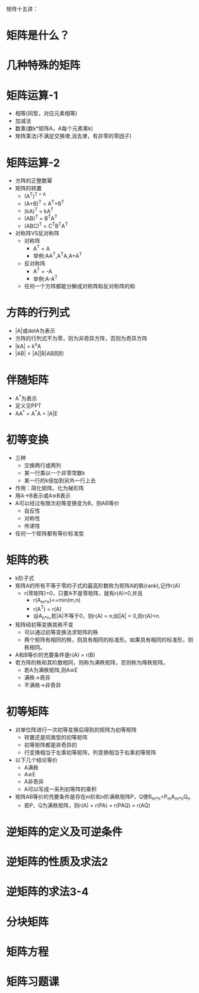 矩阵十五讲：
# 矩阵是什么？

# 几种特殊的矩阵
# 矩阵运算-1
* 相等(同型，对应元素相等)
* 加减法
* 数乘(数k*矩阵A，A每个元素乘k)
* 矩阵乘法(不满足交换律,消去律，有非零的零因子)

# 矩阵运算-2
* 方阵的正整数幂
* 矩阵的转置
	* (A<sup>T</sup>)<sup>T = A
	* (A+B)<sup>T</sup> = A<sup>T</sup>+B<sup>T</sup>
	* (kA)<sup>T</sup> = kA<sup>T</sup>
	* (AB)<sup>T</sup> = B<sup>T</sup>A<sup>T</sup>
	* (ABC)<sup>T</sup> = C<sup>T</sup>B<sup>T</sup>A<sup>T</sup>
* 对称阵VS反对称阵
	* 对称阵 
		* A<sup>T</sup> = A
		* 举例:AA<sup>T</sup>,A<sup>T</sup>A,A+A<sup>T</sup>
	* 反对称阵
		* A<sup>T</sup> = -A
		* 举例:A-A<sup>T</sup>
	* 任何一个方阵都能分解成对称阵和反对称阵的和
# 方阵的行列式
* |A|或detA为表示
* 方阵的行列式不为零，则为非奇异方阵，否则为奇异方阵
* |kA| = k<sup>n</sup>A
* |AB| = |A||B|AB同阶
# 伴随矩阵
* A<sup>\*</sup>为表示
* 定义见PPT
* AA<sup>\*</sup> = A<sup>\*</sup>A = |A|E
# 初等变换
* 三种
	* 交换两行或两列
	* 某一行乘以一个非零常数k
	* 某一行的k倍加到另外一行上去
* 作用：简化矩阵，化为梯形阵
* 用A->B表示或A≌B表示
* A可以经过有限次初等变换变为B，则AB等价
	* 自反性
	* 对称性
	* 传递性
* 任何一个矩阵都有等价标准型
# 矩阵的秩
* k阶子式
* 矩阵A的所有不等于零的子式的最高阶数称为矩阵A的秩(rank),记作r(A)
	* r(零矩阵)=0，只要A不是零矩阵，就有r(A)>0,并且
		* r(A<sub>m*n</sub>)<=min(m,n)
		* r(A<sup>T</sup>) = r(A)
		* 设A<sub>n*n</sub>,若|A|不等于0，则r(A) = n;如|A| = 0,则r(A)<n.
* 矩阵经初等变换其秩不变
	* 可以通过初等变换法求矩阵的秩
	* 两个矩阵有相同的秩，则具有相同的标准形。如果具有相同的标准形，则秩相同。
* A和B等价的充要条件是r(A) = r(B)
* 若方阵的秩和其阶数相同，则称为满秩矩阵，否则称为降秩矩阵。
	* 若A为满秩矩阵,则A≌E
	* 满秩->奇异
	* 不满秩->非奇异
# 初等矩阵
* 对单位阵进行一次初等变换后得到的矩阵为初等矩阵
	* 转置还是同类型的初等矩阵
	* 初等矩阵都是非奇异的
	* 行变换相当于左乘初等矩阵，列变换相当于右乘初等矩阵
* 以下几个结论等价
	* A满秩
	* A≌E
	* A非奇异
	* A可以写成一系列初等阵的乘积
* 矩阵AB等价的充要条件是存在m阶和n阶满秩矩阵P，Q使B<sub>m\*n</sub>=P<sub>m</sub>A<sub>m\*n</sub>Q<sub>n</sub>
	* 若P，Q为满秩矩阵，则r(A) = r(PA) = r(PAQ) = r(AQ)
# 逆矩阵的定义及可逆条件
# 逆矩阵的性质及求法2
# 逆矩阵的求法3-4
# 分块矩阵
# 矩阵方程
# 矩阵习题课
